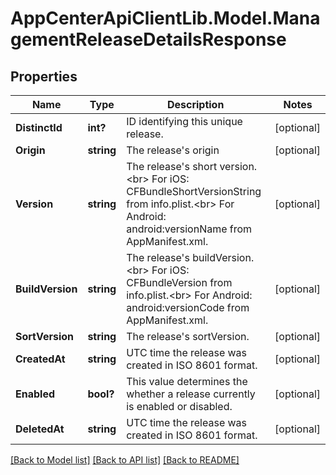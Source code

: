# AppCenterApiClientLib.Model.ManagementReleaseDetailsResponse
## Properties

Name | Type | Description | Notes
------------ | ------------- | ------------- | -------------
**DistinctId** | **int?** | ID identifying this unique release. | [optional] 
**Origin** | **string** | The release&#x27;s origin | [optional] 
**Version** | **string** | The release&#x27;s short version.&lt;br&gt; For iOS: CFBundleShortVersionString from info.plist.&lt;br&gt; For Android: android:versionName from AppManifest.xml.  | [optional] 
**BuildVersion** | **string** | The release&#x27;s buildVersion.&lt;br&gt; For iOS: CFBundleVersion from info.plist.&lt;br&gt; For Android: android:versionCode from AppManifest.xml.  | [optional] 
**SortVersion** | **string** | The release&#x27;s sortVersion. | [optional] 
**CreatedAt** | **string** | UTC time the release was created in ISO 8601 format. | [optional] 
**Enabled** | **bool?** | This value determines the whether a release currently is enabled or disabled. | [optional] 
**DeletedAt** | **string** | UTC time the release was created in ISO 8601 format. | [optional] 

[[Back to Model list]](../README.md#documentation-for-models) [[Back to API list]](../README.md#documentation-for-api-endpoints) [[Back to README]](../README.md)

